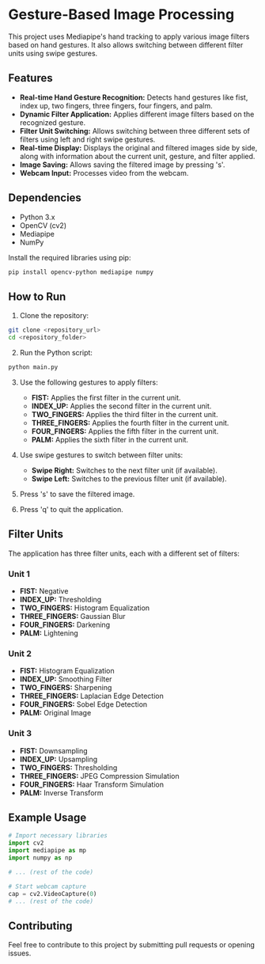 # Gesture-Based Image Processing

This project uses Mediapipe's hand tracking to apply various image filters based on hand gestures. It also allows switching between different filter units using swipe gestures.

## Features

-   **Real-time Hand Gesture Recognition:** Detects hand gestures like fist, index up, two fingers, three fingers, four fingers, and palm.
-   **Dynamic Filter Application:** Applies different image filters based on the recognized gesture.
-   **Filter Unit Switching:** Allows switching between three different sets of filters using left and right swipe gestures.
-   **Real-time Display:** Displays the original and filtered images side by side, along with information about the current unit, gesture, and filter applied.
-   **Image Saving:** Allows saving the filtered image by pressing 's'.
-   **Webcam Input:** Processes video from the webcam.

## Dependencies

-   Python 3.x
-   OpenCV (cv2)
-   Mediapipe
-   NumPy

Install the required libraries using pip:

```bash
pip install opencv-python mediapipe numpy
```

## How to Run

1.  Clone the repository:

```bash
git clone <repository_url>
cd <repository_folder>
```

2.  Run the Python script:

```bash
python main.py
```

3.  Use the following gestures to apply filters:

    -   **FIST:** Applies the first filter in the current unit.
    -   **INDEX_UP:** Applies the second filter in the current unit.
    -   **TWO_FINGERS:** Applies the third filter in the current unit.
    -   **THREE_FINGERS:** Applies the fourth filter in the current unit.
    -   **FOUR_FINGERS:** Applies the fifth filter in the current unit.
    -   **PALM:** Applies the sixth filter in the current unit.

4.  Use swipe gestures to switch between filter units:

    -   **Swipe Right:** Switches to the next filter unit (if available).
    -   **Swipe Left:** Switches to the previous filter unit (if available).

5.  Press 's' to save the filtered image.
6.  Press 'q' to quit the application.

## Filter Units

The application has three filter units, each with a different set of filters:

### Unit 1

-   **FIST:** Negative
-   **INDEX_UP:** Thresholding
-   **TWO_FINGERS:** Histogram Equalization
-   **THREE_FINGERS:** Gaussian Blur
-   **FOUR_FINGERS:** Darkening
-   **PALM:** Lightening

### Unit 2

-   **FIST:** Histogram Equalization
-   **INDEX_UP:** Smoothing Filter
-   **TWO_FINGERS:** Sharpening
-   **THREE_FINGERS:** Laplacian Edge Detection
-   **FOUR_FINGERS:** Sobel Edge Detection
-   **PALM:** Original Image

### Unit 3

-   **FIST:** Downsampling
-   **INDEX_UP:** Upsampling
-   **TWO_FINGERS:** Thresholding
-   **THREE_FINGERS:** JPEG Compression Simulation
-   **FOUR_FINGERS:** Haar Transform Simulation
-   **PALM:** Inverse Transform

## Example Usage

```python
# Import necessary libraries
import cv2
import mediapipe as mp
import numpy as np

# ... (rest of the code)

# Start webcam capture
cap = cv2.VideoCapture(0)
# ... (rest of the code)
```

## Contributing

Feel free to contribute to this project by submitting pull requests or opening issues.

